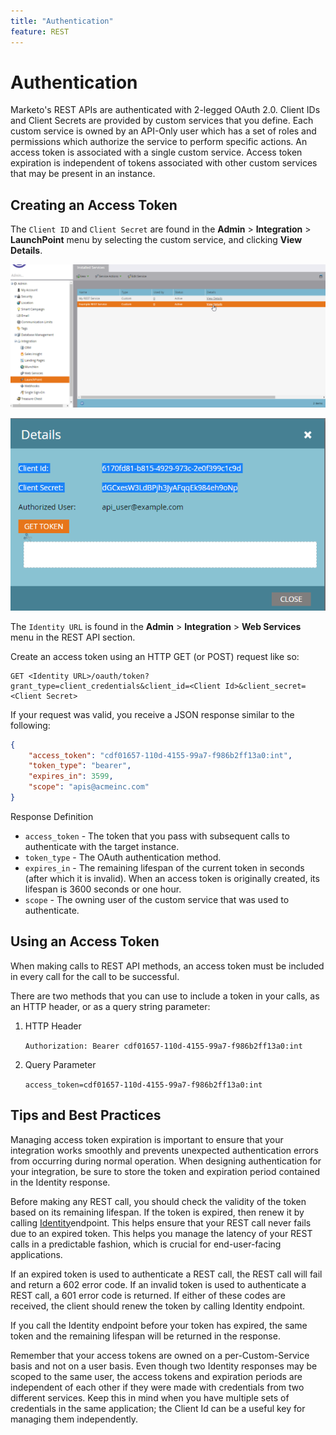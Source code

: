 ```yaml
---
title: "Authentication"
feature: REST
---
```


# Authentication

Marketo's REST APIs are authenticated with 2-legged OAuth 2.0. Client IDs and Client Secrets are provided by custom services that you define. Each custom service is owned by an API-Only user which has a set of roles and permissions which authorize the service to perform specific actions. An access token is associated with a single custom service. Access token expiration is independent of tokens associated with other custom services that may be present in an instance.

## Creating an Access Token

The `Client ID` and `Client Secret` are found in the **Admin** > **Integration** > **LaunchPoint** menu by selecting the custom service, and clicking **View Details**.

![Get REST Service Details](assets/authentication-service-view-details.png)

![Launchpoint Credentials](assets/admin-launchpoint-credentials.png)

The `Identity URL` is found in the **Admin** > **Integration** > **Web Services** menu in the REST API section.

Create an access token using an HTTP GET (or POST) request like so:

```
GET <Identity URL>/oauth/token?grant_type=client_credentials&client_id=<Client Id>&client_secret=<Client Secret>

```

If your request was valid, you receive a JSON response similar to the following:

```json
{
    "access_token": "cdf01657-110d-4155-99a7-f986b2ff13a0:int",
    "token_type": "bearer",
    "expires_in": 3599,
    "scope": "apis@acmeinc.com"
}
```

Response Definition

- `access_token` - The token that you pass with subsequent calls to authenticate with the target instance.
- `token_type` - The OAuth authentication method.
- `expires_in` - The remaining lifespan of the current token in seconds (after which it is invalid). When an access token is originally created, its lifespan is 3600 seconds or one hour.
- `scope` - The owning user of the custom service that was used to authenticate.

## Using an Access Token

When making calls to REST API methods, an access token must be included in every call for the call to be successful.

There are two methods that you can use to include a token in your calls, as an HTTP header, or as a query string parameter:

1. HTTP Header

   `Authorization: Bearer cdf01657-110d-4155-99a7-f986b2ff13a0:int`

1. Query Parameter

   `access_token=cdf01657-110d-4155-99a7-f986b2ff13a0:int`

## Tips and Best Practices

Managing access token expiration is important to ensure that your integration works smoothly and prevents unexpected authentication errors from occurring during normal operation. When designing authentication for your integration, be sure to store the token and expiration period contained in the Identity response.

Before making any REST call, you should check the validity of the token based on its remaining lifespan. If the token is expired, then renew it by calling [Identity](https://developer.adobe.com/marketo-apis/api/identity/#tag/Identity/operation/identityUsingGET)endpoint. This helps ensure that your REST call never fails due to an expired token. This helps you manage the latency of your REST calls in a predictable fashion, which is crucial for end-user-facing applications.

If an expired token is used to authenticate a REST call, the REST call will fail and return a 602 error code. If an invalid token is used to authenticate a REST call, a 601 error code is returned. If either of these codes are received, the client should renew the token by calling Identity endpoint.

If you call the Identity endpoint before your token has expired, the same token and the remaining lifespan will be returned in the response.

Remember that your access tokens are owned on a per-Custom-Service basis and not on a user basis. Even though two Identity responses may be scoped to the same user, the access tokens and expiration periods are independent of each other if they were made with credentials from two different services. Keep this in mind when you have multiple sets of credentials in the same application; the Client Id can be a useful key for managing them independently.
